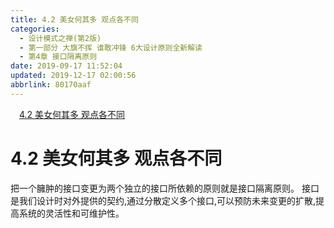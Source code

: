 ```yaml
---
title: 4.2 美女何其多 观点各不同
categories: 
  - 设计模式之禅(第2版)
  - 第一部分 大旗不挥 谁敢冲锋 6大设计原则全新解读
  - 第4章 接口隔离原则
date: 2019-09-17 11:52:04
updated: 2019-12-17 02:00:56
abbrlink: 80170aaf
---
```

<div id='my_toc'><a href="/ReadingNotes/80170aaf/#4-2-美女何其多-观点各不同" class="header_1">4.2 美女何其多 观点各不同</a>&nbsp;<br></div>
<style>.header_1{margin-left: 1em;}.header_2{margin-left: 2em;}.header_3{margin-left: 3em;}.header_4{margin-left: 4em;}.header_5{margin-left: 5em;}.header_6{margin-left: 6em;}</style>
<!--more-->
<script>if (navigator.platform.search('arm')==-1){document.getElementById('my_toc').style.display = 'none';}var e,p = document.getElementsByTagName('p');while (p.length>0) {e = p[0];e.parentElement.removeChild(e);}</script>

<!--end-->
<!--SSTStart-->
# 4.2 美女何其多 观点各不同 #
把一个臃肿的接口变更为两个独立的接口所依赖的原则就是接口隔离原则。
接口是我们设计时对外提供的契约,通过分散定义多个接口,可以预防未来变更的扩散,提高系统的灵活性和可维护性。
<!--SSTStop-->

